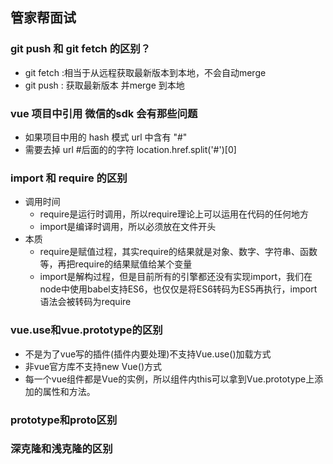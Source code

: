 ## 管家帮面试

### git push 和 git fetch 的区别？
- git fetch :相当于从远程获取最新版本到本地，不会自动merge
- git push : 获取最新版本 并merge 到本地

### vue 项目中引用 微信的sdk 会有那些问题
- 如果项目中用的 hash 模式 url 中含有 "#"
- 需要去掉 url #后面的的字符 location.href.split('#')[0]

### import 和 require 的区别
- 调用时间
    - require是运行时调用，所以require理论上可以运用在代码的任何地方 
    - import是编译时调用，所以必须放在文件开头 
- 本质
    - require是赋值过程，其实require的结果就是对象、数字、字符串、函数等，再把require的结果赋值给某个变量
    - import是解构过程，但是目前所有的引擎都还没有实现import，我们在node中使用babel支持ES6，也仅仅是将ES6转码为ES5再执行，import语法会被转码为require

### vue.use和vue.prototype的区别
- 不是为了vue写的插件(插件内要处理)不支持Vue.use()加载方式
- 非vue官方库不支持new Vue()方式
- 每一个vue组件都是Vue的实例，所以组件内this可以拿到Vue.prototype上添加的属性和方法。

### prototype和proto区别

### 深克隆和浅克隆的区别
